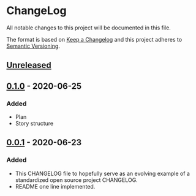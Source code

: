 # ChangeLog
All notable changes to this project will be documented in this file.

The format is based on [Keep a Changelog](http://keepachangelog.com/en/1.0.0/)
and this project adheres to [Semantic Versioning](http://semver.org/spec/v2.0.0.html).

## [Unreleased]

## [0.1.0] - 2020-06-25
### Added
- Plan
- Story structure

## [0.0.1] - 2020-06-23
### Added
- This CHANGELOG file to hopefully serve as an evolving example of a standardized open source project CHANGELOG.
- README one line implemented.

[Unreleased]: https://github.com/My-Novel-Management/mcon127-novel/compare/v0.1.0...HEAD
[0.1.0]: https://github.com/My-Novel-Management/mcon127-novel/releases/v0.1.0
[0.0.1]: https://github.com/My-Novel-Management/mcon127-novel/releases/v0.0.1
